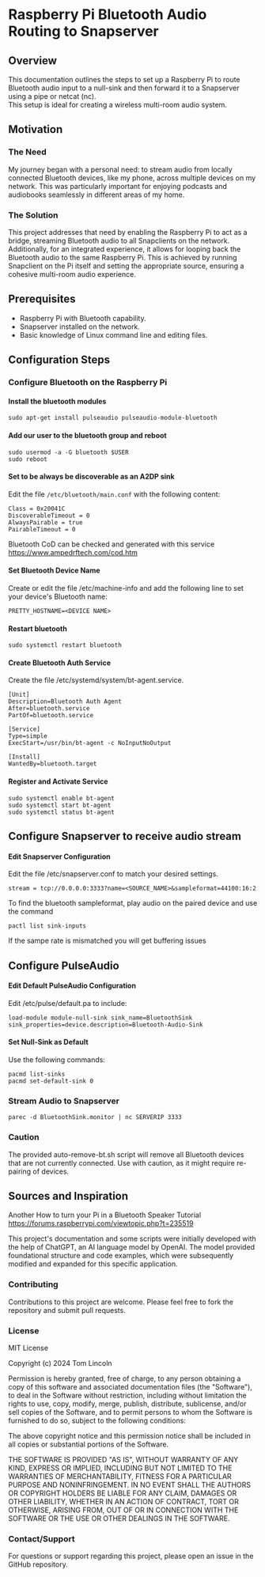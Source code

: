 # Raspberry Pi Bluetooth Audio Routing to Snapserver

## Overview
This documentation outlines the steps to set up a Raspberry Pi to route Bluetooth audio input to a null-sink and then forward it to a Snapserver using a pipe or netcat (nc).  
This setup is ideal for creating a wireless multi-room audio system.

## Motivation

### The Need
My journey began with a personal need: to stream audio from locally connected Bluetooth devices, like my phone, across multiple devices on my network. This was particularly important for enjoying podcasts and audiobooks seamlessly in different areas of my home.

### The Solution
This project addresses that need by enabling the Raspberry Pi to act as a bridge, streaming Bluetooth audio to all Snapclients on the network. Additionally, for an integrated experience, it allows for looping back the Bluetooth audio to the same Raspberry Pi. This is achieved by running Snapclient on the Pi itself and setting the appropriate source, ensuring a cohesive multi-room audio experience.


## Prerequisites
- Raspberry Pi with Bluetooth capability.
- Snapserver installed on the network.
- Basic knowledge of Linux command line and editing files.

## Configuration Steps

### Configure Bluetooth on the Raspberry Pi

#### Install the bluetooth modules

```sudo apt-get install pulseaudio pulseaudio-module-bluetooth```

#### Add our user to the bluetooth group and reboot

```
sudo usermod -a -G bluetooth $USER
sudo reboot
```

#### Set to be always be discoverable as an A2DP sink

Edit the file `/etc/bluetooth/main.conf` with the following content:

```
Class = 0x20041C
DiscoverableTimeout = 0
AlwaysPairable = true
PairableTimeout = 0
```
Bluetooth CoD can be checked and generated with this service   
https://www.ampedrftech.com/cod.htm

#### Set Bluetooth Device Name

Create or edit the file /etc/machine-info and add the following line to set your device's Bluetooth name:

```
PRETTY_HOSTNAME=<DEVICE NAME>
```

#### Restart bluetooth

```sudo systemctl restart bluetooth```

#### Create Bluetooth Auth Service

Create the file /etc/systemd/system/bt-agent.service.  

```
[Unit]
Description=Bluetooth Auth Agent
After=bluetooth.service
PartOf=bluetooth.service

[Service]
Type=simple
ExecStart=/usr/bin/bt-agent -c NoInputNoOutput

[Install]
WantedBy=bluetooth.target
```

#### Register and Activate Service

```
sudo systemctl enable bt-agent
sudo systemctl start bt-agent
sudo systemctl status bt-agent
```

## Configure Snapserver to receive audio stream

#### Edit Snapserver Configuration

Edit the file /etc/snapserver.conf to match your desired settings.

```
stream = tcp://0.0.0.0:3333?name=<SOURCE_NAME>&sampleformat=44100:16:2
```

To find the bluetooth sampleformat, play audio on the paired device and use the command 
```
pactl list sink-inputs
```

If the sampe rate is mismatched you will get buffering issues

## Configure PulseAudio

#### Edit Default PulseAudio Configuration

Edit /etc/pulse/default.pa to include:

```
load-module module-null-sink sink_name=BluetoothSink sink_properties=device.description=Bluetooth-Audio-Sink
```

#### Set Null-Sink as Default

Use the following commands:

```
pacmd list-sinks
pacmd set-default-sink 0
```

### Stream Audio to Snapserver

```
parec -d BluetoothSink.monitor | nc SERVERIP 3333
```

### Caution

The provided auto-remove-bt.sh script will remove all Bluetooth devices that are not currently connected. Use with caution, as it might require re-pairing of devices.

## Sources and Inspiration

Another How to turn your Pi in a Bluetooth Speaker Tutorial  
https://forums.raspberrypi.com/viewtopic.php?t=235519

This project's documentation and some scripts were initially developed with the help of ChatGPT, an AI language model by OpenAI. The model provided foundational structure and code examples, which were subsequently modified and expanded for this specific application.


### Contributing

Contributions to this project are welcome. Please feel free to fork the repository and submit pull requests.

### License

MIT License

Copyright (c) 2024 Tom Lincoln

Permission is hereby granted, free of charge, to any person obtaining a copy
of this software and associated documentation files (the "Software"), to deal
in the Software without restriction, including without limitation the rights
to use, copy, modify, merge, publish, distribute, sublicense, and/or sell
copies of the Software, and to permit persons to whom the Software is
furnished to do so, subject to the following conditions:

The above copyright notice and this permission notice shall be included in all
copies or substantial portions of the Software.

THE SOFTWARE IS PROVIDED "AS IS", WITHOUT WARRANTY OF ANY KIND, EXPRESS OR
IMPLIED, INCLUDING BUT NOT LIMITED TO THE WARRANTIES OF MERCHANTABILITY,
FITNESS FOR A PARTICULAR PURPOSE AND NONINFRINGEMENT. IN NO EVENT SHALL THE
AUTHORS OR COPYRIGHT HOLDERS BE LIABLE FOR ANY CLAIM, DAMAGES OR OTHER
LIABILITY, WHETHER IN AN ACTION OF CONTRACT, TORT OR OTHERWISE, ARISING FROM,
OUT OF OR IN CONNECTION WITH THE SOFTWARE OR THE USE OR OTHER DEALINGS IN THE
SOFTWARE.

### Contact/Support

For questions or support regarding this project, please open an issue in the GitHub repository.